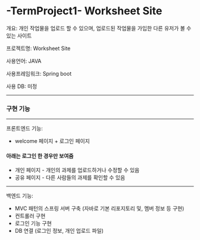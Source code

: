 # -TermProject1- Worksheet Site

개요: 개인 작업물을 업로드 할 수 있으며, 업로드된 작업물을 가입한 다른 유저가 볼 수 있는 사이트

프로젝트명: Worksheet Site

사용언어: JAVA

사용프레임워크: Spring boot

사용 DB: 미정

---

### 구현 기능

---

프론트엔드 기능: 
- welcome 페이지 + 로그인 페이지
#### 아래는 로그인 한 경우만 보여줌
- 개인 페이지 - 개인의 과제를 업로드하거나 수정할 수 있음
- 공유 페이지 - 다른 사람들의 과제를 확인할 수 있음



---

백엔드 기능:
- MVC 패턴의 스프링 서버 구축 (자바로 기본 리포지토리 및, 멤버 정보 등 구현)
- 컨트롤러 구현
- 로그인 기능 구현
- DB 연결 (로그인 정보, 개인 업로드 파일) 

